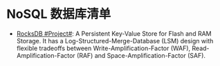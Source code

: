# NoSQL 数据库清单

- [RocksDB #Project#](https://github.com/facebook/rocksdb): A Persistent Key-Value Store for Flash and RAM Storage. It has a Log-Structured-Merge-Database (LSM) design with flexible tradeoffs between Write-Amplification-Factor (WAF), Read-Amplification-Factor (RAF) and Space-Amplification-Factor (SAF).